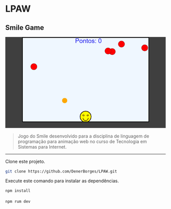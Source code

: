 # LPAW

## Smile Game

<img src="./Smile_Game/assets/smile.gif" alt="Demonstração do Smile Game.">

> Jogo do Smile desenvolvido para a disciplina de linguagem de programação para animação web no curso de Tecnologia em Sistemas para Internet.

<hr>

Clone este projeto.

```bash
git clone https://github.com/DenerBorges/LPAW.git

```
Execute este comando para instalar as dependências.

```bash
npm install

npm rum dev

```
